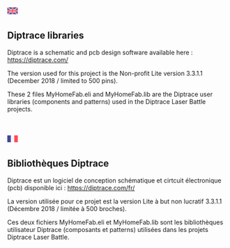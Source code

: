 ![GB](https://github.com/LaserBattle-fr/Laser-Battle/blob/master/Documentation/Images/united-kingdom.png)<br>
## Diptrace libraries ##

Diptrace is a schematic and pcb design software available here :
<https://diptrace.com/>

The version used for this project is the Non-profit Lite version 3.3.1.1 (December 2018 / limited to 500 pins).

These 2 files MyHomeFab.eli and MyHomeFab.lib are the Diptrace user libraries
(components and patterns) used in the Diptrace Laser Battle projects.

<br><br>
![FR](https://github.com/LaserBattle-fr/Laser-Battle/blob/master/Documentation/Images/france.png)<br>
## Bibliothèques Diptrace ##

Diptrace est un logiciel de conception schématique et cirtcuit électronique
(pcb) disponible ici : https://diptrace.com/fr/

La version utilisée pour ce projet est la version Lite à but non lucratif
3.3.1.1 (Décembre 2018 / limitée à 500 broches).

Ces deux fichiers MyHomeFab.eli et MyHomeFab.lib sont les bibliothèques
utilisateur Diptrace (composants et patterns) utilisées dans les projets
Diptrace Laser Battle.
